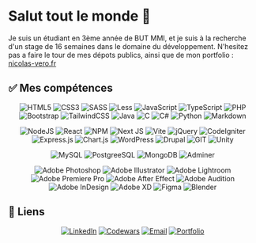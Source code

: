 # Salut tout le monde 👋

Je suis un étudiant en 3ème année de BUT MMI, et je suis à la recherche d'un stage de 16 semaines dans le domaine du développement. 
N'hesitez pas a faire le tour de mes dépots publics, ainsi que de mon portfolio : [nicolas-vero.fr](https://nicolas-vero.fr/)

## ✅ Mes compétences

<!-- Languages -->
<p align='center'>
<img src="https://img.shields.io/badge/html5-%23E34F26.svg?style=for-the-badge&logo=html5&logoColor=white" alt="HTML5">
<img src="https://img.shields.io/badge/css3-%231572B6.svg?style=for-the-badge&logo=css3&logoColor=white" alt="CSS3">
<img src="https://img.shields.io/badge/SASS-hotpink.svg?style=for-the-badge&logo=SASS&logoColor=white" alt="SASS">
<img src="https://img.shields.io/badge/less-%231D365D?style=for-the-badge&logo=less" alt="Less">
<img src="https://img.shields.io/badge/javascript-%23323330.svg?style=for-the-badge&logo=javascript&logoColor=%23F7DF1E" alt="JavaScript">
<img src="https://img.shields.io/badge/typescript-%23007ACC.svg?style=for-the-badge&logo=typescript&logoColor=white" alt="TypeScript">
<img src="https://img.shields.io/badge/php-%23777BB4.svg?style=for-the-badge&logo=php&logoColor=white" alt="PHP">
<img src="https://img.shields.io/badge/bootstrap-%238511FA.svg?style=for-the-badge&logo=bootstrap&logoColor=white" alt="Bootstrap">
<img src="https://img.shields.io/badge/tailwindcss-%2338B2AC.svg?style=for-the-badge&logo=tailwind-css&logoColor=white" alt="TailwindCSS">
<img src="https://img.shields.io/badge/Java-%2362216b?style=for-the-badge" alt="Java">
<img src="https://img.shields.io/badge/C-%23033963?style=for-the-badge&logo=C&logoColor=white" alt="C">
<img src="https://img.shields.io/badge/C%23-%23512BD4?style=for-the-badge&logo=c%23" alt="C#">
<img src="https://img.shields.io/badge/python-3670A0?style=for-the-badge&logo=python&logoColor=white" alt="Python">
<img src="https://img.shields.io/badge/markdown-%23000000.svg?style=for-the-badge&logo=markdown&logoColor=white" alt="Markdown">
</p>

<!-- Framework / Bibliotheque / CMS -->
<p align='center'>
<img src="https://img.shields.io/badge/node.js-6DA55F?style=for-the-badge&logo=node.js&logoColor=white" alt="NodeJS">
<img src="https://img.shields.io/badge/react-%2320232a.svg?style=for-the-badge&logo=react&logoColor=%2361DAFB" alt="React">
<img src="https://img.shields.io/badge/NPM-%23CB3837.svg?style=for-the-badge&logo=npm&logoColor=white" alt="NPM">
<img src="https://img.shields.io/badge/Next-black?style=for-the-badge&logo=next.js&logoColor=white" alt="Next JS">
<img src="https://img.shields.io/badge/vite-%23646CFF.svg?style=for-the-badge&logo=vite&logoColor=white" alt="Vite">
<img src="https://img.shields.io/badge/jquery-%230769AD?style=for-the-badge&logo=jquery&logoColor=white" alt="jQuery">
<img src="https://img.shields.io/badge/code%20igniter-%23EF4223?style=for-the-badge&logo=codeigniter&logoColor=white" alt="CodeIgniter">
<img src="https://img.shields.io/badge/express.js-%23404d59.svg?style=for-the-badge&logo=express&logoColor=%2361DAFB" alt="Express.js">
<img src="https://img.shields.io/badge/chart.js-F5788D.svg?style=for-the-badge&logo=chart.js&logoColor=white" alt="Chart.js">
<img src="https://img.shields.io/badge/WordPress-%23117AC9.svg?style=for-the-badge&logo=WordPress&logoColor=white" alt="WordPress">
<img src="https://img.shields.io/badge/drupal-%230678BE?style=for-the-badge&logo=drupal&logoColor=white" alt="Drupal">
<img src="https://img.shields.io/badge/git-%23E84D31?style=for-the-badge&logo=git&logoColor=white" alt="GIT">
<img src="https://img.shields.io/badge/unity-%23000000?style=for-the-badge&logo=unity&logoColor=white" alt="Unity">
</p>

<!-- DB -->
<p align='center'>
<img src="https://img.shields.io/badge/MySQL-%234479A1?style=for-the-badge&logo=mysql&logoColor=white" alt="MySQL">
<img src="https://img.shields.io/badge/postgresql-%234169E1?style=for-the-badge&logo=postgresql&logoColor=white" alt="PostgreeSQL">
<img src="https://img.shields.io/badge/mongodb-%2347A248?style=for-the-badge&logo=mongodb&logoColor=white" alt="MongoDB">
<img src="https://img.shields.io/badge/adminer-%2334567C?style=for-the-badge&logo=adminer&logoColor=white" alt="Adminer">
</p>

<!-- Logiciel / Suite Adobe -->
<p align='center'>
<img src="https://img.shields.io/badge/Adobe%20photoshop-%230F3555?style=for-the-badge&logo=adobe%20photoshop&logoColor=white" alt="Adobe Photoshop">
<img src="https://img.shields.io/badge/Adobe%20illustrator-%23C37100?style=for-the-badge&logo=adobe%20illustrator&logoColor=white" alt="Adobe Illustrator">
<img src="https://img.shields.io/badge/Adobe%20Lightroom-31A8FF.svg?style=for-the-badge&logo=Adobe%20Lightroom&logoColor=white" alt="Adobe Lightroom">
<img src="https://img.shields.io/badge/Adobe%20Premiere%20Pro-9999FF.svg?style=for-the-badge&logo=Adobe%20Premiere%20Pro&logoColor=white" alt="Adobe Premiere Pro">
<img src="https://img.shields.io/badge/adobe%20after%20effet-%23000058?style=for-the-badge&logo=adobeaftereffects&logoColor=white" alt="Adobe After Effect">
<img src="https://img.shields.io/badge/Adobe%20audition-%23006451?style=for-the-badge&logo=adobe%20audition&logoColor=white" alt="Adobe Audition">
<img src="https://img.shields.io/badge/adobe%20indesign-%23831535?style=for-the-badge&logo=adobeindesign&logoColor=white" alt="Adobe InDesign">
<img src="https://img.shields.io/badge/Adobe%20XD-%23742269?style=for-the-badge&logo=adobe%20xd&logoColor=white" alt="Adobe XD">
<img src="https://img.shields.io/badge/figma-%23F24E1E.svg?style=for-the-badge&logo=figma&logoColor=white" alt="Figma">
<img src="https://img.shields.io/badge/blender-%23F5792A.svg?style=for-the-badge&logo=blender&logoColor=white" alt="Blender">
</p>



## 🔗 Liens 

<p align="center">
<a href="https://linkedin.com/in/nicolas-vero"><img src="https://img.shields.io/badge/LinkedIn-0077B5?style=for-the-badge&logo=linkedin&logoColor=white" alt="LinkedIn"></a>
<a href="https://www.codewars.com/users/NicolasVero/stats"><img src="https://img.shields.io/badge/codewars-%23B1361E?style=for-the-badge&logo=codewars&logoColor=white" alt="Codewars"></a>
<a href="mailto:nicolasvero03@gmail.com"><img src="https://img.shields.io/badge/nicolasvero03@gmail.com-399D72?style=for-the-badge&logo=gmail&logoColor=white" alt="Email"></a>
<a href="https://nicolas-vero.fr"><img src="https://img.shields.io/badge/Mon%20Portfolio-1b73a6?style=for-the-badge&logo=link&logoColor=white" alt="Portfolio"></a>
</p>

